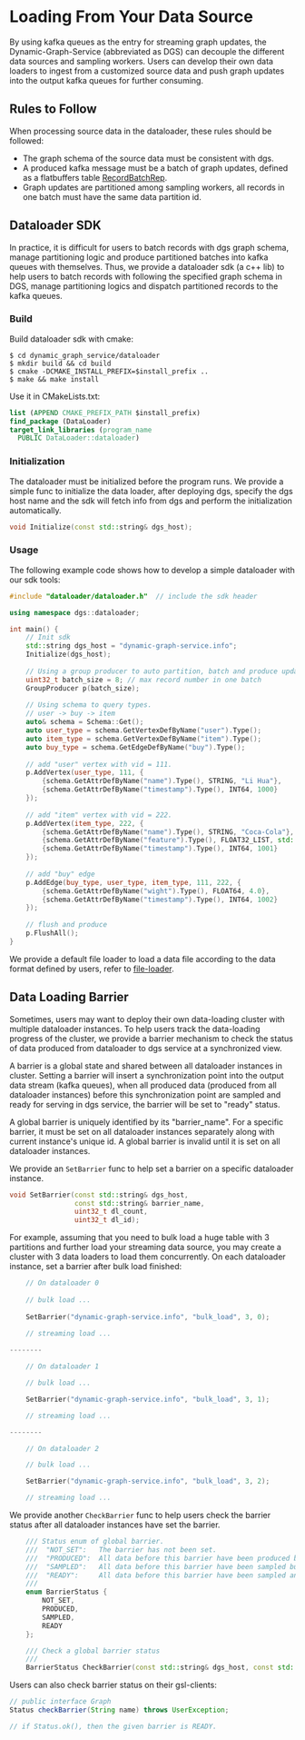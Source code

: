 # Loading From Your Data Source

By using kafka queues as the entry for streaming graph updates, the Dynamic-Graph-Service (abbreviated as DGS) can
decouple the different data sources and sampling workers.
Users can develop their own data loaders to ingest from a customized source data and push graph updates into the output kafka queues
for further consuming.

## Rules to Follow

When processing source data in the dataloader, these rules should be followed:
- The graph schema of the source data must be consistent with dgs.
- A produced kafka message must be a batch of graph updates, defined as a flatbuffers table [RecordBatchRep](https://github.com/alibaba/graph-learn/blob/master/dynamic_graph_service/fbs/record.fbs).
- Graph updates are partitioned among sampling workers, all records in one batch must have the same data partition id.

## Dataloader SDK

In practice, it is difficult for users to batch records with dgs graph schema, manage partitioning logic and
produce partitioned batches into kafka queues with themselves.
Thus, we provide a dataloader sdk (a c++ lib) to help users to batch records with following the specified graph schema in DGS, manage partitioning logics and dispatch partitioned records to the kafka queues.


### Build

Build dataloader sdk with cmake:
```shell
$ cd dynamic_graph_service/dataloader
$ mkdir build && cd build
$ cmake -DCMAKE_INSTALL_PREFIX=$install_prefix ..
$ make && make install
```

Use it in CMakeLists.txt:
```cmake
list (APPEND CMAKE_PREFIX_PATH $install_prefix)
find_package (DataLoader)
target_link_libraries (program_name
  PUBLIC DataLoader::dataloader)
```

### Initialization
The dataloader must be initialized before the program runs.
We provide a simple func to initialize the data loader, after deploying dgs, specify the dgs host name and the sdk will fetch info from dgs and perform the initialization automatically.
```c++
void Initialize(const std::string& dgs_host);
```

### Usage
The following example code shows how to develop a simple dataloader with our sdk tools:

```c++
#include "dataloader/dataloader.h"  // include the sdk header

using namespace dgs::dataloader;

int main() {
    // Init sdk
    std::string dgs_host = "dynamic-graph-service.info";
    Initialize(dgs_host);
    
    // Using a group producer to auto partition, batch and produce updates,
    uint32_t batch_size = 8; // max record number in one batch
    GroupProducer p(batch_size);
    
    // Using schema to query types.
    // user -> buy -> item
    auto& schema = Schema::Get();
    auto user_type = schema.GetVertexDefByName("user").Type();
    auto item_type = schema.GetVertexDefByName("item").Type();
    auto buy_type = schema.GetEdgeDefByName("buy").Type();
    
    // add "user" vertex with vid = 111.
    p.AddVertex(user_type, 111, {
        {schema.GetAttrDefByName("name").Type(), STRING, "Li Hua"},
        {schema.GetAttrDefByName("timestamp").Type(), INT64, 1000}
    });
    
    // add "item" vertex with vid = 222.
    p.AddVertex(item_type, 222, {
        {schema.GetAttrDefByName("name").Type(), STRING, "Coca-Cola"},
        {schema.GetAttrDefByName("feature").Type(), FLOAT32_LIST, std::vector<float>{1.0, 1.4, 2.2}},
        {schema.GetAttrDefByName("timestamp").Type(), INT64, 1001}
    });
    
    // add "buy" edge
    p.AddEdge(buy_type, user_type, item_type, 111, 222, {
        {schema.GetAttrDefByName("wight").Type(), FLOAT64, 4.0},
        {schema.GetAttrDefByName("timestamp").Type(), INT64, 1002}
    });
    
    // flush and produce
    p.FlushAll();
}
```

We provide a default file loader to load a data file according to the data format defined by users,
refer to [file-loader](https://github.com/alibaba/graph-learn/blob/master/dynamic_graph_service/dataloader/apps/file_loader).

## Data Loading Barrier

Sometimes, users may want to deploy their own data-loading cluster with multiple dataloader instances.
To help users track the data-loading progress of the cluster, we provide a barrier mechanism to check
the status of data produced from dataloader to dgs service at a synchronized view.

A barrier is a global state and shared between all dataloader instances in cluster.
Setting a barrier will insert a synchronization point into the output data stream (kafka queues),
when all produced data (produced from all dataloader instances) before this synchronization point are sampled and ready
for serving in dgs service, the barrier will be set to "ready" status.

A global barrier is uniquely identified by its "barrier_name". For a specific barrier, it must be set on all
dataloader instances separately along with current instance's unique id.
A global barrier is invalid until it is set on all dataloader instances.

We provide an `SetBarrier` func to help set a barrier on a specific dataloader instance.
```c++
void SetBarrier(const std::string& dgs_host,
                const std::string& barrier_name,
                uint32_t dl_count,
                uint32_t dl_id);
```

For example, assuming that you need to bulk load a huge table with 3 partitions and further load your streaming data source,
you may create a cluster with 3 data loaders to load them concurrently.
On each dataloader instance, set a barrier after bulk load finished:
```c++
    // On dataloader 0
 
    // bulk load ...
    
    SetBarrier("dynamic-graph-service.info", "bulk_load", 3, 0);

    // streaming load ...
 
--------

    // On dataloader 1

    // bulk load ...

    SetBarrier("dynamic-graph-service.info", "bulk_load", 3, 1);

    // streaming load ...

--------

    // On dataloader 2

    // bulk load ...

    SetBarrier("dynamic-graph-service.info", "bulk_load", 3, 2);

    // streaming load ...
```

We provide another `CheckBarrier` func to help users check the barrier status
after all dataloader instances have set the barrier.

```c++
    /// Status enum of global barrier.
    ///  "NOT_SET":   The barrier has not been set.
    ///  "PRODUCED":  All data before this barrier have been produced but not sampled.
    ///  "SAMPLED":   All data before this barrier have been sampled but not ready for serving.
    ///  "READY":     All data before this barrier have been sampled and ready for serving.
    ///
    enum BarrierStatus {
        NOT_SET,
        PRODUCED,
        SAMPLED,
        READY
    };

    /// Check a global barrier status
    ///
    BarrierStatus CheckBarrier(const std::string& dgs_host, const std::string& barrier_name);
```

Users can also check barrier status on their gsl-clients:
```java
// public interface Graph
Status checkBarrier(String name) throws UserException;

// if Status.ok(), then the given barrier is READY.
```

